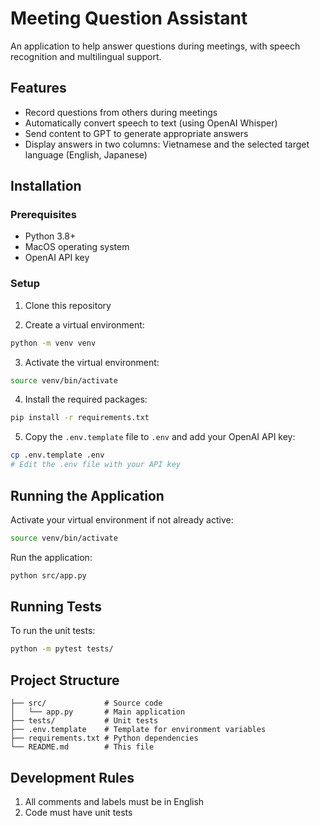 # Meeting Question Assistant

An application to help answer questions during meetings, with speech recognition and multilingual support.

## Features

- Record questions from others during meetings
- Automatically convert speech to text (using OpenAI Whisper)
- Send content to GPT to generate appropriate answers
- Display answers in two columns: Vietnamese and the selected target language (English, Japanese)

## Installation

### Prerequisites

- Python 3.8+
- MacOS operating system
- OpenAI API key

### Setup

1. Clone this repository

2. Create a virtual environment:

```bash
python -m venv venv
```

3. Activate the virtual environment:

```bash
source venv/bin/activate
```

4. Install the required packages:

```bash
pip install -r requirements.txt
```

5. Copy the `.env.template` file to `.env` and add your OpenAI API key:

```bash
cp .env.template .env
# Edit the .env file with your API key
```

## Running the Application

Activate your virtual environment if not already active:

```bash
source venv/bin/activate
```

Run the application:

```bash
python src/app.py
```

## Running Tests

To run the unit tests:

```bash
python -m pytest tests/
```

## Project Structure

```
├── src/             # Source code
│   └── app.py       # Main application
├── tests/           # Unit tests
├── .env.template    # Template for environment variables
├── requirements.txt # Python dependencies
└── README.md        # This file
```

## Development Rules

1. All comments and labels must be in English
2. Code must have unit tests
